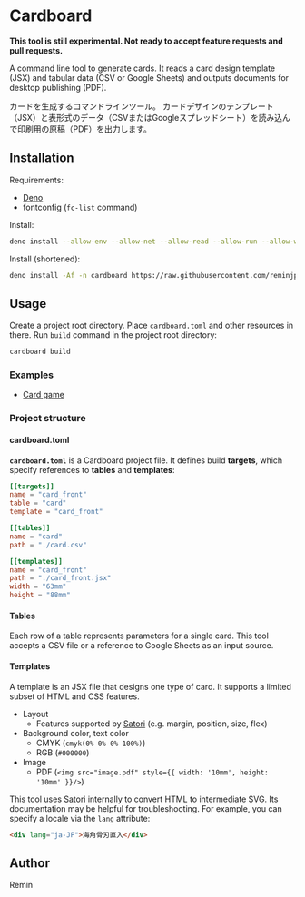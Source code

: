 # Cardboard

**This tool is still experimental.
Not ready to accept feature requests and pull requests.**

A command line tool to generate cards.
It reads a card design template (JSX) and tabular data (CSV or Google Sheets) and outputs documents for desktop publishing (PDF).

カードを生成するコマンドラインツール。
カードデザインのテンプレート（JSX）と表形式のデータ（CSVまたはGoogleスプレッドシート）を読み込んで印刷用の原稿（PDF）を出力します。

## Installation

Requirements:

- [Deno](https://deno.com/)
- fontconfig (`fc-list` command)

Install:

```sh
deno install --allow-env --allow-net --allow-read --allow-run --allow-write --force --name cardboard https://raw.githubusercontent.com/reminjp/cardboard/master/mod.ts
```

Install (shortened):

```sh
deno install -Af -n cardboard https://raw.githubusercontent.com/reminjp/cardboard/master/mod.ts
```

## Usage

Create a project root directory.
Place `cardboard.toml` and other resources in there.
Run `build` command in the project root directory:

```sh
cardboard build
```

### Examples

- [Card game](./examples/card_game)

### Project structure

#### cardboard.toml

**`cardboard.toml`** is a Cardboard project file.
It defines build **targets**, which specify references to **tables** and **templates**:

```toml
[[targets]]
name = "card_front"
table = "card"
template = "card_front"

[[tables]]
name = "card"
path = "./card.csv"

[[templates]]
name = "card_front"
path = "./card_front.jsx"
width = "63mm"
height = "88mm"
```

#### Tables

Each row of a table represents parameters for a single card.
This tool accepts a CSV file or a reference to Google Sheets as an input source.

#### Templates

A template is an JSX file that designs one type of card.
It supports a limited subset of HTML and CSS features.

- Layout
  - Features supported by [Satori](https://github.com/vercel/satori) (e.g. margin, position, size, flex)
- Background color, text color
  - CMYK (`cmyk(0% 0% 0% 100%)`)
  - RGB (`#000000`)
- Image
  - PDF (`<img src="image.pdf" style={{ width: '10mm', height: '10mm' }}/>`)

This tool uses [Satori](https://github.com/vercel/satori) internally to convert HTML to intermediate SVG.
Its documentation may be helpful for troubleshooting.
For example, you can specify a locale via the `lang` attribute:

```html
<div lang="ja-JP">海角骨刃直入</div>
```

## Author

Remin
